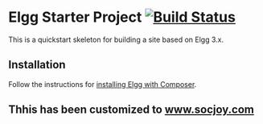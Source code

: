 Elgg Starter Project [![Build Status](https://travis-ci.org/Elgg/starter-project.svg?branch=master)](https://travis-ci.org/Elgg/starter-project)
====

This is a quickstart skeleton for building a site based on Elgg 3.x.

## Installation

Follow the instructions for [installing Elgg with Composer](http://learn.elgg.org/en/stable/intro/install.html#overview).

## Thhis has been customized to www.socjoy.com
